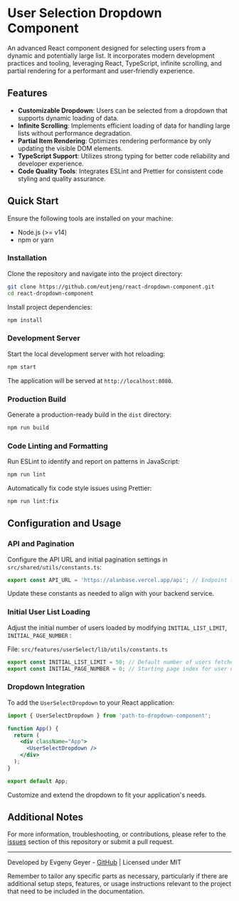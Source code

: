 # User Selection Dropdown Component

An advanced React component designed for selecting users from a dynamic and potentially large list. It incorporates modern development practices and tooling, leveraging React, TypeScript, infinite scrolling, and partial rendering for a performant and user-friendly experience.

## Features

- **Customizable Dropdown**: Users can be selected from a dropdown that supports dynamic loading of data.
- **Infinite Scrolling**: Implements efficient loading of data for handling large lists without performance degradation.
- **Partial Item Rendering**: Optimizes rendering performance by only updating the visible DOM elements.
- **TypeScript Support**: Utilizes strong typing for better code reliability and developer experience.
- **Code Quality Tools**: Integrates ESLint and Prettier for consistent code styling and quality assurance.

## Quick Start

Ensure the following tools are installed on your machine:

- Node.js (>= v14)
- npm or yarn

### Installation

Clone the repository and navigate into the project directory:

```bash
git clone https://github.com/eutjeng/react-dropdown-component.git
cd react-dropdown-component
```

Install project dependencies:

```bash
npm install
```

### Development Server

Start the local development server with hot reloading:

```bash
npm start
```

The application will be served at `http://localhost:8080`.

### Production Build

Generate a production-ready build in the `dist` directory:

```bash
npm run build
```

### Code Linting and Formatting

Run ESLint to identify and report on patterns in JavaScript:

```bash
npm run lint
```

Automatically fix code style issues using Prettier:

```bash
npm run lint:fix
```

## Configuration and Usage

### API and Pagination

Configure the API URL and initial pagination settings in `src/shared/utils/constants.ts`:

```typescript
export const API_URL = 'https://alanbase.vercel.app/api'; // Endpoint for user data retrieval
```

Update these constants as needed to align with your backend service.

### Initial User List Loading

Adjust the initial number of users loaded by modifying `INITIAL_LIST_LIMIT`, `INITIAL_PAGE_NUMBER` :

File: `src/features/userSelect/lib/utils/constants.ts`

```typescript
export const INITIAL_LIST_LIMIT = 50; // Default number of users fetched initially
export const INITIAL_PAGE_NUMBER = 0; // Starting page index for user data fetching
```

### Dropdown Integration

To add the `UserSelectDropdown` to your React application:

```jsx
import { UserSelectDropdown } from 'path-to-dropdown-component';

function App() {
  return (
    <div className="App">
      <UserSelectDropdown />
    </div>
  );
}

export default App;
```

Customize and extend the dropdown to fit your application's needs.

## Additional Notes

For more information, troubleshooting, or contributions, please refer to the [issues](https://github.com/eutjeng/react-dropdown-component/issues) section of this repository or submit a pull request.

---

Developed by Evgeny Geyer - [GitHub](https://github.com/eutjeng) | Licensed under MIT

Remember to tailor any specific parts as necessary, particularly if there are additional setup steps, features, or usage instructions relevant to the project that need to be included in the documentation.
